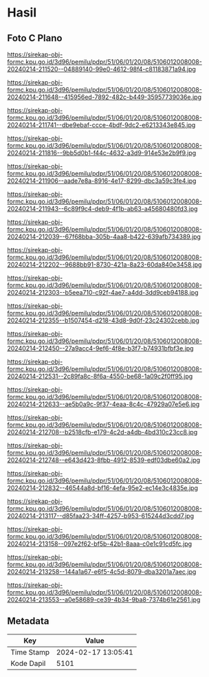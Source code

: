 # Hasil

## Foto C Plano

https://sirekap-obj-formc.kpu.go.id/3d96/pemilu/pdpr/51/06/01/20/08/5106012008008-20240214-211520--04889140-99e0-4612-98f4-c81183871a94.jpg

https://sirekap-obj-formc.kpu.go.id/3d96/pemilu/pdpr/51/06/01/20/08/5106012008008-20240214-211648--415956ed-7892-482c-b449-35957739036e.jpg

https://sirekap-obj-formc.kpu.go.id/3d96/pemilu/pdpr/51/06/01/20/08/5106012008008-20240214-211741--dbe9ebaf-ccce-4bdf-9dc2-e6213343e845.jpg

https://sirekap-obj-formc.kpu.go.id/3d96/pemilu/pdpr/51/06/01/20/08/5106012008008-20240214-211816--9bb5d0b1-f44c-4632-a3d9-914e53e2b9f9.jpg

https://sirekap-obj-formc.kpu.go.id/3d96/pemilu/pdpr/51/06/01/20/08/5106012008008-20240214-211906--aade7e8a-8916-4e17-8299-dbc3a59c3fe4.jpg

https://sirekap-obj-formc.kpu.go.id/3d96/pemilu/pdpr/51/06/01/20/08/5106012008008-20240214-211943--6c89f9c4-deb9-4f1b-ab63-a45680480fd3.jpg

https://sirekap-obj-formc.kpu.go.id/3d96/pemilu/pdpr/51/06/01/20/08/5106012008008-20240214-212039--67f68bba-305b-4aa8-b422-639afb734389.jpg

https://sirekap-obj-formc.kpu.go.id/3d96/pemilu/pdpr/51/06/01/20/08/5106012008008-20240214-212202--9688bb91-8730-421a-8a23-60da840e3458.jpg

https://sirekap-obj-formc.kpu.go.id/3d96/pemilu/pdpr/51/06/01/20/08/5106012008008-20240214-212303--b5eea710-c92f-4ae7-a4dd-3dd9ceb94188.jpg

https://sirekap-obj-formc.kpu.go.id/3d96/pemilu/pdpr/51/06/01/20/08/5106012008008-20240214-212355--b1507454-d218-43d8-9d0f-23c24302cebb.jpg

https://sirekap-obj-formc.kpu.go.id/3d96/pemilu/pdpr/51/06/01/20/08/5106012008008-20240214-212450--27a9acc4-9ef6-4f8e-b3f7-b74931bfbf3e.jpg

https://sirekap-obj-formc.kpu.go.id/3d96/pemilu/pdpr/51/06/01/20/08/5106012008008-20240214-212531--2c89fa8c-8f6a-4550-be68-1a09c2f0ff95.jpg

https://sirekap-obj-formc.kpu.go.id/3d96/pemilu/pdpr/51/06/01/20/08/5106012008008-20240214-212633--ae5b0a9c-9f37-4eaa-8c4c-47929a07e5e6.jpg

https://sirekap-obj-formc.kpu.go.id/3d96/pemilu/pdpr/51/06/01/20/08/5106012008008-20240214-212708--b2518cfb-e179-4c2d-a4db-4bd310c23cc8.jpg

https://sirekap-obj-formc.kpu.go.id/3d96/pemilu/pdpr/51/06/01/20/08/5106012008008-20240214-212748--e643d423-8fbb-4912-8539-edf03dbe60a2.jpg

https://sirekap-obj-formc.kpu.go.id/3d96/pemilu/pdpr/51/06/01/20/08/5106012008008-20240214-212832--46544a8d-bf16-4efa-95e2-ec14e3c4835e.jpg

https://sirekap-obj-formc.kpu.go.id/3d96/pemilu/pdpr/51/06/01/20/08/5106012008008-20240214-213117--d85faa23-34ff-4257-b953-615244d3cdd7.jpg

https://sirekap-obj-formc.kpu.go.id/3d96/pemilu/pdpr/51/06/01/20/08/5106012008008-20240214-213158--097e2f62-bf5b-42b1-8aaa-c0e1c91cd5fc.jpg

https://sirekap-obj-formc.kpu.go.id/3d96/pemilu/pdpr/51/06/01/20/08/5106012008008-20240214-213258--144a1a67-e6f5-4c5d-8079-dba3201a7aec.jpg

https://sirekap-obj-formc.kpu.go.id/3d96/pemilu/pdpr/51/06/01/20/08/5106012008008-20240214-213553--a0e58689-ce39-4b34-9ba8-7374b61e2561.jpg


## Metadata

| Key        | Value               |
| ---------- | ------------------- |
| Time Stamp | 2024-02-17 13:05:41 |
| Kode Dapil | 5101                |




